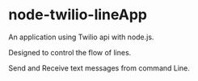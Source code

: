 node-twilio-lineApp
===================

An application using Twilio api with node.js. 

Designed to control the flow of lines. 

Send and Receive text messages from command Line. 
